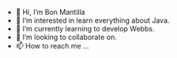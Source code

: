 - 👋 Hi, I’m Bon Mantilla
- 👀 I’m interested in learn everything about Java.
- 🌱 I’m currently learning to develop Webbs.
- 💞️ I’m looking to collaborate on.
- 📫 How to reach me ...

<!---
bonmantilla/bonmantilla is a ✨ special ✨ repository because its `README.md` (this file) appears on your GitHub profile.
You can click the Preview link to take a look at your changes.
--->
